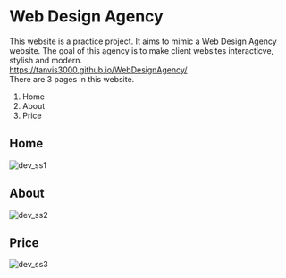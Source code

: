 # Web Design Agency
This website is a practice project. It aims to mimic a Web Design Agency website. The goal of this agency is to make client websites interacticve, stylish and modern. 
<br>https://tanvis3000.github.io/WebDesignAgency/
<br>There are 3 pages in this website.
1. Home
2. About
3. Price
## Home 
![dev_ss1](https://github.com/user-attachments/assets/d28b22d9-dc09-4a0a-a317-4b8deb11634e)
## About
![dev_ss2](https://github.com/user-attachments/assets/149c07b5-0c44-48f4-afb2-64be4ecba7c5)
## Price
![dev_ss3](https://github.com/user-attachments/assets/aec6bb6c-351f-4ea6-8cc7-4bbefbff6dc8)

